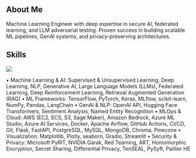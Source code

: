 ## About Me
Machine Learning Engineer with deep expertise in secure AI, federated learning, and LLM adversarial testing. Proven success in building scalable ML pipelines, GenAI systems, and privacy-preserving architectures.

## Skills
<p align="left">
  <a href="https://skillicons.dev">
    <img src="https://skillicons.dev/icons?i=python,java,tensorflow,pytorch,sklearn,aws,azure,docker,flask,fastapi,django,postgres,mysql" /><br>
  </a>
</p>

•	Machine Learning & AI: Supervised & Unsupervised Learning, Deep Learning, NLP, Generative AI, Large Language Models (LLMs), Federated Learning, Deep Reinforcement Learning, Retrieval Augmented Generation (RAG)
•	ML Frameworks: TensorFlow, PyTorch, Keras, MLflow, scikit-learn, NumPy, Pandas, LangChain
•	GenAI & NLP: OpenAI API, Hugging Face Transformers, Sentiment Analysis, Named Entity Recognition
•	MLOps & Cloud: AWS (EC2, ECS, S3, Sage Maker), Amazon Bedrock, Azure ML Studio, Azure AI Services, Docker, Apache Airflow, GitHub Actions, CI/CD, Git, Flask, FastAPI, PostgreSQL, MySQL, MongoDB, Chroma, Pinecone
•	Visualization: Matplotlib, Plotly, seaborn, Gradio, Streamlit
•	Security & Privacy: Microsoft PyRIT, NVIDIA Garak, Red Teaming, ART, Homomorphic Encryption, Secret Sharing, Differential Privacy, TenSEAL, PySyft, Paillier HE


